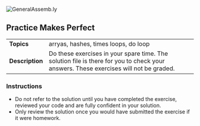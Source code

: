 ![GeneralAssemb.ly](http://studio.generalassemb.ly/GA_Slide_Assets/Exercise_icon_md.png)

## Practice Makes Perfect


| | |
| ------------- |:-------------|
| __Topics__ | arryas, hashes, times loops, do loop |
| __Description__| Do these exercises in your spare time. The solution file is there for you to check your answers. These exercises will not be graded.|


### Instructions
- Do not refer to the solution until you have completed the exercise, reviewed your code and are fully confident in your solution.
- Only review the solution once you would have submitted the exercise if it were homework.
